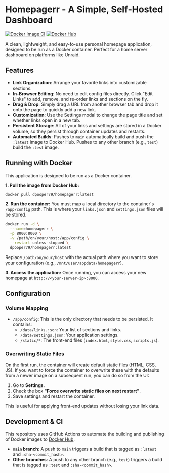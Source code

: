 # Homepagerr - A Simple, Self-Hosted Dashboard

[![Docker Image CI](https://github.com/christiandavies79/homepagerr/actions/workflows/docker-build.yml/badge.svg)](https://github.com/christiandavies79/homepagerr/actions/workflows/docker-build.yml)
[![Docker Hub](https://img.shields.io/docker/pulls/dpooper79/homepagerr.svg?style=flat-square)](https://hub.docker.com/r/dpooper79/homepagerr)

A clean, lightweight, and easy-to-use personal homepage application, designed to be run as a Docker container. Perfect for a home server dashboard on platforms like Unraid.

## Features

- **Link Organization**: Arrange your favorite links into customizable sections.
- **In-Browser Editing**: No need to edit config files directly. Click "Edit Links" to add, remove, and re-order links and sections on the fly.
- **Drag & Drop**: Simply drag a URL from another browser tab and drop it onto the page to quickly add a new link.
- **Customization**: Use the Settings modal to change the page title and set whether links open in a new tab.
- **Persistent Storage**: All of your links and settings are stored in a Docker volume, so they persist through container updates and restarts.
- **Automated Builds**: Pushes to `main` automatically build and push the `:latest` image to Docker Hub. Pushes to any other branch (e.g., `test`) build the `:test` image.

## Running with Docker

This application is designed to be run as a Docker container.

**1. Pull the image from Docker Hub:**
```bash
docker pull dpooper79/homepagerr:latest
```

**2. Run the container:**
You must map a local directory to the container's `/app/config` path. This is where your `links.json` and `settings.json` files will be stored.

```bash
docker run -d \
  --name=homepagerr \
  -p 8000:8000 \
  -v /path/on/your/host:/app/config \
  --restart unless-stopped \
  dpooper79/homepagerr:latest
```

Replace `/path/on/your/host` with the actual path where you want to store your configuration (e.g., `/mnt/user/appdata/homepagerr`).

**3. Access the application:**
Once running, you can access your new homepage at `http://<your-server-ip>:8000`.

## Configuration

### Volume Mapping
- `/app/config`: This is the only directory that needs to be persisted. It contains:
    - `/data/links.json`: Your list of sections and links.
    - `/data/settings.json`: Your application settings.
    - `/static/*`: The front-end files (`index.html`, `style.css`, `scripts.js`).

### Overwriting Static Files
On the first run, the container will create default static files (HTML, CSS, JS). If you want to force the container to overwrite these with the defaults from a newer image on a subsequent run, you can do so from the UI:
1. Go to **Settings**.
2. Check the box **"Force overwrite static files on next restart"**.
3. Save settings and restart the container.

This is useful for applying front-end updates without losing your link data.

## Development & CI

This repository uses GitHub Actions to automate the building and publishing of Docker images to [Docker Hub](https://hub.docker.com/r/dpooper79/homepagerr).

- **`main` branch**: A push to `main` triggers a build that is tagged as `:latest` and `:sha-<commit_hash>`.
- **Other branches**: A push to any other branch (e.g., `test`) triggers a build that is tagged as `:test` and `:sha-<commit_hash>`.